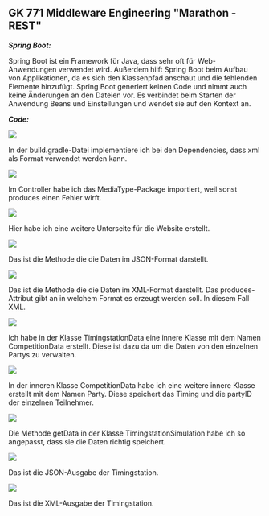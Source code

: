 ## GK 771 Middleware Engineering "Marathon - REST"

***Spring Boot:***

Spring Boot ist ein Framework für Java, dass sehr oft für Web-Anwendungen verwendet wird. Außerdem hilft Spring Boot beim Aufbau von Applikationen, da es sich den Klassenpfad anschaut und die fehlenden Elemente hinzufügt. Spring Boot generiert keinen Code und nimmt auch keine Änderungen an den Dateien vor. Es verbindet beim Starten der Anwendung Beans und Einstellungen und wendet sie auf den Kontext an.

***Code:***

![](C:\Schule\SYT\DezentraleSysteme\Screenshots\dependency.PNG)

In der build.gradle-Datei implementiere ich bei den Dependencies, dass xml als Format verwendet werden kann.

![](C:\Schule\SYT\DezentraleSysteme\Screenshots\import.PNG)

Im Controller habe ich das MediaType-Package importiert, weil sonst produces einen Fehler wirft.

![](C:\Schule\SYT\DezentraleSysteme\Screenshots\Website.PNG)

Hier habe ich eine weitere Unterseite für die Website erstellt.

![](C:\Schule\SYT\DezentraleSysteme\Screenshots\JSON-Methode.PNG)

Das ist die Methode die die Daten im JSON-Format darstellt.

![](C:\Schule\SYT\DezentraleSysteme\Screenshots\XML-Methode.PNG)

Das ist die Methode die die Daten im XML-Format darstellt. Das produces-Attribut gibt an in welchem Format es erzeugt werden soll. In diesem Fall XML. 

![](C:\Schule\SYT\DezentraleSysteme\Screenshots\CompetitionData.PNG)

Ich habe in der Klasse TimingstationData eine innere Klasse mit dem Namen CompetitionData erstellt. Diese ist dazu da um die Daten von den einzelnen Partys zu verwalten.

![](C:\Schule\SYT\DezentraleSysteme\Screenshots\Party.PNG)

In der inneren Klasse CompetitionData habe ich eine weitere innere Klasse erstellt mit dem Namen Party. Diese speichert das Timing und die partyID der einzelnen Teilnehmer.

![](C:\Schule\SYT\DezentraleSysteme\Screenshots\getData.PNG)

Die Methode getData in der Klasse TimingstationSimulation habe ich so angepasst, dass sie die Daten richtig speichert.

![](C:\Schule\SYT\DezentraleSysteme\Screenshots\JSON-Ausgabe.PNG)

Das ist die JSON-Ausgabe der Timingstation.

![](C:\Schule\SYT\DezentraleSysteme\Screenshots\XML-Ausgabe.PNG)

Das ist die XML-Ausgabe der Timingstation.
